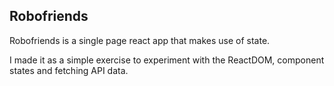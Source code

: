 ## Robofriends

Robofriends is a single page react app that makes use of state. 

I made it as a simple exercise to experiment with the ReactDOM, component states and fetching API data.
